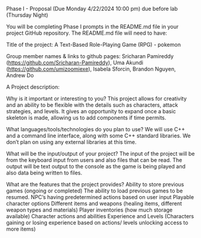 Phase I - Proposal (Due Monday 4/22/2024 10:00 pm)  due before lab (Thursday Night) 

You will be completing Phase I prompts in the README.md file in your project GitHub repository. The README.md file will need to have:

Title of the project: A Text-Based Role-Playing Game (RPG) - pokemon 

Group member names & links to github pages:  Sricharan Pamireddy (https://github.com/Sricharan-Pamireddy), Uma Akundi (https://github.com/umizoomiexe), Isabela Sforcin, Brandon Nguyen, Andrew Do

A Project description:

Why is it important or interesting to you?
  This project allows for creativity and an ability to be flexible with the details such as characters, attack strategies, and levels. It gives an opportunity to expand once a basic skeleton is made, allowing us to add components if time permits. 

What languages/tools/technologies do you plan to use?
  We will use C++ and a command line interface, along with some C++ standard libraries. We don’t plan on using any external libraries at this time. 

What will be the input/output of your project?
  The input of the project will be from the keyboard input from users and also files that can be read. The output will be text output to the console as the game is being played and also data being written to files.

What are the features that the project provides?
  Ability to store previous games (ongoing or completed) 
  The ability to load previous games to be resumed.
  NPC’s having predetermined actions based on user input
  Playable character options
  Different items and weapons (healing items, different weapon types and materials) 
  Player inventories (how much storage available)
  Character actions and abilities
  Experience and Levels (Characters gaining or losing experience based on actions/ levels unlocking access to more items) 
  


